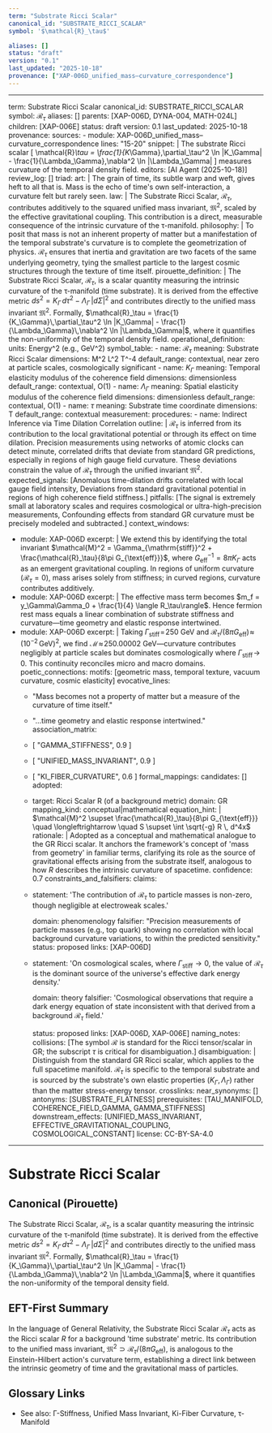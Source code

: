 ```yaml
---
term: "Substrate Ricci Scalar"
canonical_id: "SUBSTRATE_RICCI_SCALAR"
symbol: '$\mathcal{R}_\tau$'

aliases: []
status: "draft"
version: "0.1"
last_updated: "2025-10-18"
provenance: ["XAP-006D_unified_mass–curvature_correspondence"]
---
```


---
term: Substrate Ricci Scalar
canonical_id: SUBSTRATE_RICCI_SCALAR
symbol: $\mathcal{R}_\tau$
aliases: []
parents: [XAP-006D, DYNA-004, MATH-024L]
children: [XAP-006E]
status: draft
version: 0.1
last_updated: 2025-10-18
provenance:
  sources:
    - module: XAP-006D_unified_mass–curvature_correspondence
      lines: "15-20"
      snippet: |
        The substrate Ricci scalar
        \[
        \mathcal{R}_\tau = 
        \frac{1}{K_\Gamma}\,\partial_\tau^2 \ln |K_\Gamma| 
           - \frac{1}{\Lambda_\Gamma}\,\nabla^2 \ln |\Lambda_\Gamma|
        \]
        measures curvature of the temporal density field.
  editors: [AI Agent (2025-10-18)]
  review_log: []
triad:
  art: |
    The grain of time, its subtle warp and weft, gives heft to all that is. Mass is the echo of time's own self-interaction, a curvature felt but rarely seen.
  law: |
    The Substrate Ricci Scalar, $\mathcal{R}_\tau$, contributes additively to the squared unified mass invariant, $\mathfrak{M}^2$, scaled by the effective gravitational coupling. This contribution is a direct, measurable consequence of the intrinsic curvature of the τ-manifold.
  philosophy: |
    To posit that mass is not an inherent property of matter but a manifestation of the temporal substrate's curvature is to complete the geometrization of physics. $\mathcal{R}_\tau$ ensures that inertia and gravitation are two facets of the same underlying geometry, tying the smallest particle to the largest cosmic structures through the texture of time itself.
pirouette_definition: |
  The Substrate Ricci Scalar, $\mathcal{R}_\tau$, is a scalar quantity measuring the intrinsic curvature of the τ-manifold (time substrate). It is derived from the effective metric $ds^2 = K_\Gamma\,d\tau^2 - \Lambda_\Gamma\,|d\Sigma|^2$ and contributes directly to the unified mass invariant $\mathfrak{M}^2$. Formally, $\mathcal{R}_\tau = \frac{1}{K_\Gamma}\,\partial_\tau^2 \ln |K_\Gamma| - \frac{1}{\Lambda_\Gamma}\,\nabla^2 \ln |\Lambda_\Gamma|$, where it quantifies the non-uniformity of the temporal density field.
operational_definition:
  units: Energy^2 (e.g., GeV^2)
  symbol_table:
    - name: $\mathcal{R}_\tau$
      meaning: Substrate Ricci Scalar
      dimensions: M^2 L^2 T^-4
      default_range: contextual, near zero at particle scales, cosmologically significant
    - name: $K_\Gamma$
      meaning: Temporal elasticity modulus of the coherence field
      dimensions: dimensionless
      default_range: contextual, O(1)
    - name: $\Lambda_\Gamma$
      meaning: Spatial elasticity modulus of the coherence field
      dimensions: dimensionless
      default_range: contextual, O(1)
    - name: $\tau$
      meaning: Substrate time coordinate
      dimensions: T
      default_range: contextual
  measurement:
    procedures:
      - name: Indirect Inference via Time Dilation Correlation
        outline: |
          $\mathcal{R}_\tau$ is inferred from its contribution to the local gravitational potential or through its effect on time dilation. Precision measurements using networks of atomic clocks can detect minute, correlated drifts that deviate from standard GR predictions, especially in regions of high gauge field curvature. These deviations constrain the value of $\mathcal{R}_\tau$ through the unified invariant $\mathfrak{M}^2$.
        expected_signals: [Anomalous time-dilation drifts correlated with local gauge field intensity, Deviations from standard gravitational potential in regions of high coherence field stiffness.]
        pitfalls: [The signal is extremely small at laboratory scales and requires cosmological or ultra-high-precision measurements, Confounding effects from standard GR curvature must be precisely modeled and subtracted.]
context_windows:
  - module: XAP-006D
    excerpt: |
      We extend this by identifying the total invariant $\mathcal{M}^2 = \Gamma_{\mathrm{stiff}}^2 + \frac{\mathcal{R}_\tau}{8\pi G_{\text{eff}}}$, where $G_{\text{eff}}^{-1}=8\pi K_\Gamma$ acts as an emergent gravitational coupling. In regions of uniform curvature ($\mathcal{R}_\tau=0$), mass arises solely from stiffness; in curved regions, curvature contributes additively.
  - module: XAP-006D
    excerpt: |
      The effective mass term becomes $m_f = y_\Gamma\Gamma_0 + \frac{1}{4} \langle R_\tau\rangle$. Hence fermion rest mass equals a linear combination of substrate stiffness and curvature—time geometry and elastic response intertwined.
  - module: XAP-006D
    excerpt: |
      Taking $\Gamma_{\mathrm{stiff}}\!=\!250$ GeV and $\mathcal{R}_\tau/(8\pi G_{\text{eff}})\!\approx\!(10^{-2}\,\text{GeV})^2$, we find $\mathcal{M}\!\approx\!250.00002$ GeV—curvature contributes negligibly at particle scales but dominates cosmologically where $\Gamma_{\mathrm{stiff}}\!\to\!0$. This continuity reconciles micro and macro domains.
poetic_connections:
  motifs: [geometric mass, temporal texture, vacuum curvature, cosmic elasticity]
  evocative_lines:
    - "Mass becomes not a property of matter but a measure of the curvature of time itself."
    - "...time geometry and elastic response intertwined."
  association_matrix:
    - [ "GAMMA_STIFFNESS", 0.9 ]
    - [ "UNIFIED_MASS_INVARIANT", 0.9 ]
    - [ "KI_FIBER_CURVATURE", 0.6 ]
formal_mappings:
  candidates: []
  adopted:
    - target: Ricci Scalar R (of a background metric)
      domain: GR
      mapping_kind: conceptual|mathematical
      equation_hint: |
        $\mathcal{M}^2 \supset \frac{\mathcal{R}_\tau}{8\pi G_{\text{eff}}} \quad \longleftrightarrow \quad S \supset \int \sqrt{-g} R \, d^4x$
      rationale: |
        Adopted as a conceptual and mathematical analogue to the GR Ricci scalar. It anchors the framework's concept of 'mass from geometry' in familiar terms, clarifying its role as the source of gravitational effects arising from the substrate itself, analogous to how $R$ describes the intrinsic curvature of spacetime.
      confidence: 0.7
constraints_and_falsifiers:
  claims:
    - statement: 'The contribution of $\mathcal{R}_\tau$ to particle masses is non-zero, though negligible at electroweak scales.'

      domain: phenomenology
      falsifier: "Precision measurements of particle masses (e.g., top quark) showing no correlation with local background curvature variations, to within the predicted sensitivity."
      status: proposed
      links: [XAP-006D]
    - statement: 'On cosmological scales, where $\Gamma_{\mathrm{stiff}} \to 0$, the value of $\mathcal{R}_\tau$ is the dominant source of the universe's effective dark energy density.'

      domain: theory
      falsifier: 'Cosmological observations that require a dark energy equation of state inconsistent with that derived from a background $\mathcal{R}_\tau$ field.'

      status: proposed
      links: [XAP-006D, XAP-006E]
naming_notes:
  collisions: [The symbol $\mathcal{R}$ is standard for the Ricci tensor/scalar in GR; the subscript $\tau$ is critical for disambiguation.]
  disambiguation: |
    Distinguish from the standard GR Ricci scalar, which applies to the full spacetime manifold. $\mathcal{R}_\tau$ is specific to the temporal substrate and is sourced by the substrate's own elastic properties ($K_\Gamma, \Lambda_\Gamma$) rather than the matter stress-energy tensor.
crosslinks:
  near_synonyms: []
  antonyms: [SUBSTRATE_FLATNESS]
  prerequisites: [TAU_MANIFOLD, COHERENCE_FIELD_GAMMA, GAMMA_STIFFNESS]
  downstream_effects: [UNIFIED_MASS_INVARIANT, EFFECTIVE_GRAVITATIONAL_COUPLING, COSMOLOGICAL_CONSTANT]
license: CC-BY-SA-4.0
---

# Substrate Ricci Scalar

## Canonical (Pirouette)
The Substrate Ricci Scalar, $\mathcal{R}_\tau$, is a scalar quantity measuring the intrinsic curvature of the τ-manifold (time substrate). It is derived from the effective metric $ds^2 = K_\Gamma\,d\tau^2 - \Lambda_\Gamma\,|d\Sigma|^2$ and contributes directly to the unified mass invariant $\mathfrak{M}^2$. Formally, $\mathcal{R}_\tau = \frac{1}{K_\Gamma}\,\partial_\tau^2 \ln |K_\Gamma| - \frac{1}{\Lambda_\Gamma}\,\nabla^2 \ln |\Lambda_\Gamma|$, where it quantifies the non-uniformity of the temporal density field.

## EFT-First Summary
In the language of General Relativity, the Substrate Ricci Scalar $\mathcal{R}_\tau$ acts as the Ricci scalar $R$ for a background 'time substrate' metric. Its contribution to the unified mass invariant, $\mathfrak{M}^2 \supset \mathcal{R}_\tau / (8\pi G_{\text{eff}})$, is analogous to the Einstein-Hilbert action's curvature term, establishing a direct link between the intrinsic geometry of time and the gravitational mass of particles.

## Glossary Links
- See also: Γ-Stiffness, Unified Mass Invariant, Ki-Fiber Curvature, τ-Manifold